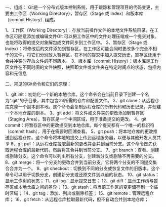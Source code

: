 一、组成：
Git是一个分布式版本控制系统，用于跟踪和管理项目的代码变更，主要由工作区（Working Directory），暂存区（Stage 或 Index）和版本库（commit History）组成。

1、工作区（Working Directory）：存放当前操作文件的本地文件系统目录。在工作区可随意添加或编辑文件Git 可以把工作区中的文件处理压缩成一个提交对象，也能将取得的提交对象解包成文件同步到工作区中。
2、暂存区（Stage 或 Index）：将修改后的文件添加到暂存区。在工作区可能会同时更改多个完全不相干的文件，将它们分别放入暂存区，在不同的提交中加入提交历史，暂存区还用于合并冲突时存放文件的不同版本。
3、版本库（commit History）：版本库是工作区文件在不同时间的文件快照，快照即文件或文件夹在特定时间点的状态，包括内容和元信息

二、常见的Git命令和它们的原理：

1、git init：初始化一个新的本地仓库。这个命令会在当前目录下创建一个名为".git"的子目录，其中包含Git所需的仓库和配置文件。
2、git clone：从远程仓库克隆一个副本到本地。这个命令会复制远程仓库的所有代码和历史记录，并创建一个本地仓库的副本。
3、git add：将文件或文件夹的更改添加到暂存区（Staging Area）。暂存区是一个中间区域，用于准备提交的更改。
4、git commit：将暂存区中的更改提交到本地仓库。每个提交都有一个唯一的标识符（commit hash），用于在需要时回溯查看。
5、git push：将本地仓库的更改推送到远程仓库。这个命令将本地的提交上传到远程服务器，以便与其他开发人员共享
6、git pull：从远程仓库拉取最新的更改并合并到当前分支。这个命令首先获取远程仓库的最新代码，然后将其合并到当前分支。
7、git branch：查看、创建或删除分支。这个命令可以列出所有分支，创建新分支或删除不再需要的分支。
8、git merge：将一个分支的更改合并到当前分支。它将两个分支的不同提交集合合并为一个。
9、git checkout：切换到不同的分支或恢复文件的旧版本。这个命令可以用于切换分支，创建新分支或还原文件到以前的状态。
10、git status：显示工作树的状态；
11、git log：显示提交日志；
12、git diff：显示工作树与暂存区或本地仓库之间的差异；
13、git stash：将当前工作区的变更储存到一个临时区域；
14、git tag：添加、列出或删除标签；
15、git remote：管理远程仓库；
16、git fetch：从远程仓库拉取最新代码，但不自动合并到本地仓库；
